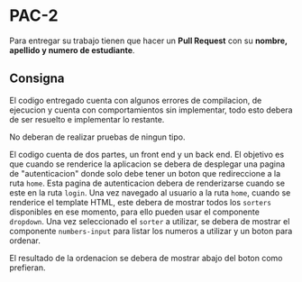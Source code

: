 # PAC-2

Para entregar su trabajo tienen que hacer un **Pull Request** con su **nombre, apellido y numero de estudiante**.

## Consigna

El codigo entregado cuenta con algunos errores de compilacion, de ejecucion y cuenta con comportamientos sin implementar, todo esto debera de ser resuelto e implementar lo restante.

No deberan de realizar pruebas de ningun tipo.

El codigo cuenta de dos partes, un front end y un back end. El objetivo es que cuando se renderice la aplicacion se debera de desplegar una pagina de "autenticacion" donde solo debe tener un boton que redireccione a la ruta `home`. Esta pagina de autenticacion debera de renderizarse cuando se este en la ruta `login`. Una vez navegado al usuario a la ruta `home`, cuando se renderice el template HTML, este debera de mostrar todos los `sorters` disponibles en ese momento, para ello pueden usar el componente `dropdown`. Una vez seleccionado el `sorter` a utilizar, se debera de mostrar el componente `numbers-input` para listar los numeros a utilizar y un boton para ordenar.

El resultado de la ordenacion se debera de mostrar abajo del boton como prefieran.
